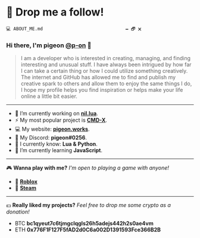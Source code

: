 # 🤙 Drop me a follow!
`💻 ABOUT_ME.md‎ ‎ ‎ ‎ ‎ ‎ ‎ ‎ ‎ ‎ ‎ ‎ ‎ ‎ ‎ ‎ ‎ ‎ ‎ ‎ ‎ ‎ ‎ ‎ ‎ ‎ ‎ ‎ ‎ ‎ ‎ 🗕 🗗 🗙`
### Hi there, I'm **pigeon** [@p-on](<https://github.com/p-on>) 👋

> I am a developer who is interested in creating, managing, and finding interesting and unusual stuff. I have always been intrigued by how far I can take a certain thing or how I could utilize something creatively. The internet and GitHub has allowed me to find and publish my creative spark to others and allow them to enjoy the same things I do, I hope my profile helps you find inspiration or helps make your life online a little bit easier.
-------
* 🔭 I’m currently working on **[nil.lua](<https://github.com/p-on/nil.lua>)**.
* ⚡ My most popular project is **[CMD-X](<https://github.com/CMD-X/CMD-X>)**.
* 💻 My website: **[pigeon.works](https://pigeon.works)**.
* 💬 My Discord: **pigeon#0256**.
* 🧰 I currently know: **Lua & Python**.
* 🌱 I’m currently learning **JavaScript**.
-------
🎮 **Wanna play with me?** _I'm open to playing a game with anyone!_
* 🧱 **[Roblox](<https://roblox.com/users/23899181>)**
* 🚂 **[Steam](<https://steamcommunity.com/id/9igeon>)**
-------
💵 **Really liked my projects?** _Feel free to drop me some crypto as a donation!_
* BTC **bc1qyeut7c6tjmgclqgls26h5adejs442h2s0ae4vm**
* ETH **0x776F1F127F5fAD2d0C6a002D1391593Fce366B2B**
